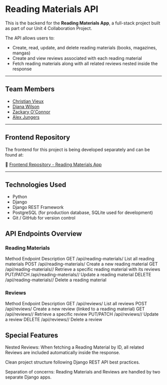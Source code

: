 # Reading Materials API

This is the backend for the **Reading Materials App**, a full-stack project built as part of our Unit 4 Collaboration Project.

The API allows users to:
- Create, read, update, and delete reading materials (books, magazines, mangas)
- Create and view reviews associated with each reading material
- Fetch reading materials along with all related reviews nested inside the response

---

## Team Members

- [Christian Vieux](https://github.com/christianvieux)
- [Diana Wilson](https://github.com/DianaWilson1)
- [Zackary O'Connor](https://github.com/zackaryoconnor)
- [Alex Jungers](https://github.com/ajungers-ga)

---

## Frontend Repository

The frontend for this project is being developed separately and can be found at:

🔗 [Frontend Repository - Reading Materials App](https://github.com/zackaryoconnor/Front-End)

---

## Technologies Used

- Python
- Django
- Django REST Framework
- PostgreSQL (for production database, SQLite used for development)
- Git / GitHub for version control

## API Endpoints Overview

### Reading Materials
Method	Endpoint	Description
GET	/api/reading-materials/	List all reading materials
POST	/api/reading-materials/	Create a new reading material
GET	/api/reading-materials/<id>/	Retrieve a specific reading material with its reviews
PUT/PATCH	/api/reading-materials/<id>/	Update a reading material
DELETE	/api/reading-materials/<id>/	Delete a reading material

### Reviews
Method	Endpoint	Description
GET	/api/reviews/	List all reviews
POST	/api/reviews/	Create a new review (linked to a reading material)
GET	/api/reviews/<id>/	Retrieve a specific review
PUT/PATCH	/api/reviews/<id>/	Update a review
DELETE	/api/reviews/<id>/	Delete a review

## Special Features

Nested Reviews: When fetching a Reading Material by ID, all related Reviews are included automatically inside the response.

Clean project structure following Django REST API best practices.

Separation of concerns: Reading Materials and Reviews are handled by two separate Django apps.

